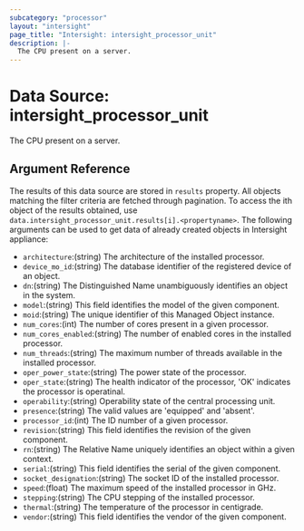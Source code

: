 ```yaml
---
subcategory: "processor"
layout: "intersight"
page_title: "Intersight: intersight_processor_unit"
description: |-
  The CPU present on a server.
---
```


# Data Source: intersight_processor_unit
The CPU present on a server.
## Argument Reference
The results of this data source are stored in `results` property.
All objects matching the filter criteria are fetched through pagination.
To access the ith object of the results obtained, use `data.intersight_processor_unit.results[i].<propertyname>`.
The following arguments can be used to get data of already created objects in Intersight appliance:
* `architecture`:(string) The architecture of the installed processor. 
* `device_mo_id`:(string) The database identifier of the registered device of an object. 
* `dn`:(string) The Distinguished Name unambiguously identifies an object in the system. 
* `model`:(string) This field identifies the model of the given component. 
* `moid`:(string) The unique identifier of this Managed Object instance. 
* `num_cores`:(int) The number of cores present in a given processor. 
* `num_cores_enabled`:(string) The number of enabled cores in the installed processor. 
* `num_threads`:(string) The maximum number of threads available in the installed processor. 
* `oper_power_state`:(string) The power state of the processor. 
* `oper_state`:(string) The health indicator of the processor, 'OK' indicates the processor is operatinal. 
* `operability`:(string) Operability state of the central processing unit. 
* `presence`:(string) The valid values are 'equipped' and 'absent'. 
* `processor_id`:(int) The ID number of a given processor. 
* `revision`:(string) This field identifies the revision of the given component. 
* `rn`:(string) The Relative Name uniquely identifies an object within a given context. 
* `serial`:(string) This field identifies the serial of the given component. 
* `socket_designation`:(string) The socket ID of the installed processor. 
* `speed`:(float) The maximum speed of the installed processor in GHz. 
* `stepping`:(string) The CPU stepping of the installed processor. 
* `thermal`:(string) The temperature of the processor in centigrade. 
* `vendor`:(string) This field identifies the vendor of the given component. 
 